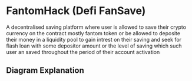 # <div>FantomHack (Defi FanSave)</div>

A decentralised saving platform where user is allowed to save their crypto currency on the contract mostly fantom token or be allowed to deposite their money in a liquidity pool to gain intrest on their saving and seek for flash loan with some depositor amount or the level of saving which such user an saved throughout the period of their account activation

## Diagram Explanation

